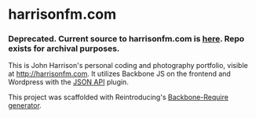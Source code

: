 # harrisonfm.com

### Deprecated. Current source to harrisonfm.com is [here](https://github.com/harrisonfm/harrisonfm2). Repo exists for archival purposes.

This is John Harrison's personal coding and photography portfolio, visible at http://harrisonfm.com. It utilizes Backbone JS on the frontend and Wordpress with the [JSON API](https://wordpress.org/plugins/json-api/) plugin.

This project was scaffolded with Reintroducing's [Backbone-Require generator](https://github.com/reintroducing/generator-bbr).
